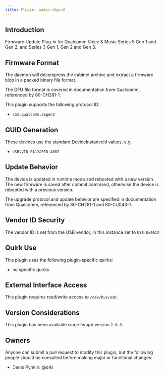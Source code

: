 ```yaml
---
title: Plugin: audio-s5gen2
---
```


## Introduction

Firmware Update Plug-in for Qualcomm Voice & Music Series 5 Gen 1 and Gen 2, and Series 3 Gen 1, Gen 2 and Gen 3.

## Firmware Format

The daemon will decompress the cabinet archive and extract a firmware blob in
a packed binary file format.

The DFU file format is covered in documentation from Qualcomm, referenced by 80-CH281-1.

This plugin supports the following protocol ID:

* `com.qualcomm.s5gen2`

## GUID Generation

These devices use the standard  DeviceInstanceId values, e.g.

* `USB\VID_0A12&PID_4007`

## Update Behavior

The device is updated in runtime mode and rebooted with a new version. The new
firmware is saved after commit command, otherwise the device is rebooted with
a previous version.

The upgrade protocol and update behivior are specified in documentation from Qualcomm,
referenced by 80-CH281-1 and 80-CU043-1.

## Vendor ID Security

The vendor ID is set from the USB vendor, in this instance set to `USB:0x0A12`

## Quirk Use

This plugin uses the following plugin-specific quirks:

* no specific quirks

## External Interface Access

This plugin requires read/write access to `/dev/bus/usb`.

## Version Considerations

This plugin has been available since fwupd version `2.0.0`.

## Owners

Anyone can submit a pull request to modify this plugin, but the following people should be
consulted before making major or functional changes:

* Denis Pynkin: @d4s
